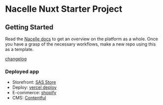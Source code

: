 # Nacelle Nuxt Starter Project

## Getting Started

Read the [Nacelle docs](https://docs.getnacelle.com) to get an overview on the platform as a whole. Once you have a grasp of the necessary workflows, make a new repo using this as a template.

[changelog](/CHANGELOG)

### Deployed app 
- Storefront: [SAS Store](https://basais-nacelle-store.vercel.app/)
- Deploy: [vercel deploy](https://vercel.com/ignacio-badiola/basais-nacelle-store)
- E-commerce: [shopify](https://basais.myshopify.com/admin)
- CMS: [Contentful](https://app.contentful.com/spaces/68f0jx3gslcy/home)
